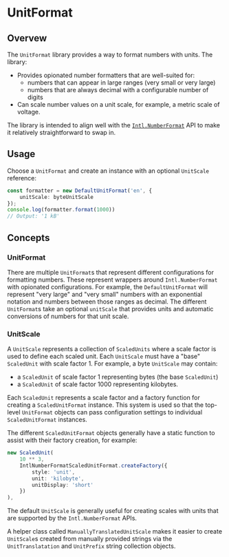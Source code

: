 # UnitFormat

## Overvew

The `UnitFormat` library provides a way to format numbers with units. The library:
- Provides opionated number formatters that are well-suited for:
  - numbers that can appear in large ranges (very small or very large)
  - numbers that are always decimal with a configurable number of digits
- Can scale number values on a unit scale, for example, a metric scale of voltage.

The library is intended to align well with the [`Intl.NumberFormat`](https://developer.mozilla.org/en-US/docs/Web/JavaScript/Reference/Global_Objects/Intl/NumberFormat) API to make it relatively straightforward to swap in.

## Usage

Choose a `UnitFormat` and create an instance with an optional `UnitScale` reference:

```ts
const formatter = new DefaultUnitFormat('en', {
    unitScale: byteUnitScale
});
console.log(formatter.format(1000))
// Output: '1 kB'
```

## Concepts

### UnitFormat

There are multiple `UnitFormat`s that represent different configurations for formatting numbers. These represent wrappers around `Intl.NumberFormat` with opionated configurations. For example, the `DefaultUnitFormat` will represent "very large" and "very small" numbers with an exponential notation and numbers between those ranges as decimal. The different `UnitFormat`s take an optional `unitScale` that provides units and automatic conversions of numbers for that unit scale.

### UnitScale

A `UnitScale` represents a collection of `ScaledUnits` where a scale factor is used to define each scaled unit. Each `UnitScale` must have a "base" `ScaledUnit` with scale factor 1. For example, a byte `UnitScale` may contain:
- a `ScaledUnit` of scale factor 1 representing bytes (the base `ScaledUnit`)
- a `ScaledUnit` of scale factor 1000 representing kilobytes.

Each `ScaledUnit` represents a scale factor and a factory function for creating a `ScaledUnitFormat` instance. This system is used so that the top-level `UnitFormat` objects can pass configuration settings to individual `ScaledUnitFormat` instances.

The different `ScaledUnitFormat` objects generally have a static function to assist with their factory creation, for example:

```ts
new ScaledUnit(
    10 ** 3,
    IntlNumberFormatScaledUnitFormat.createFactory({
        style: 'unit',
        unit: 'kilobyte',
        unitDisplay: 'short'
    })
),
```

The default `UnitScale` is generally useful for creating scales with units that are supported by the `Intl.NumberFormat` APIs.

A helper class called `ManuallyTranslatedUnitScale` makes it easier to create `UnitScale`s created from manually provided strings via the `UnitTranslatation` and `UnitPrefix` string collection objects.
